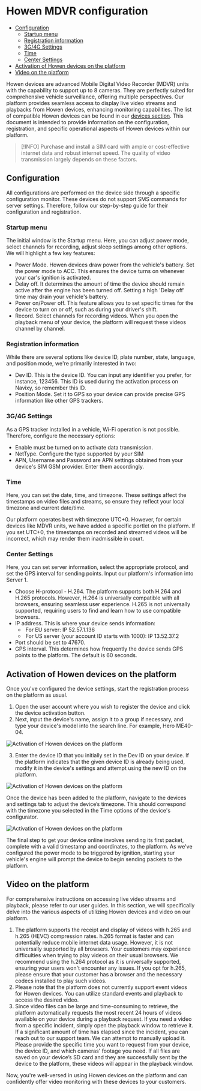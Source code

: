 # Howen MDVR configuration

- [Configuration](#configuration)
  - [Startup menu](#startup-menu)
  - [Registration information](#registration-information)
  - [3G/4G Settings](#3g4g-settings)
  - [Time](#time)
  - [Center Settings](#center-settings)
- [Activation of Howen devices on the platform](#activation-of-howen-devices-on-the-platform)
- [Video on the platform](#video-on-the-platform)

Howen devices are advanced Mobile Digital Video Recorder (MDVR) units with the capability to support up to 8 cameras. They are perfectly suited for comprehensive vehicle surveillance, offering multiple perspectives. Our platform provides seamless access to display live video streams and playbacks from Howen devices, enhancing monitoring capabilities. The list of compatible Howen devices can be found in our [devices section](https://www.navixy.com/devices/howen-technologies/). This document is intended to provide information on the configuration, registration, and specific operational aspects of Howen devices within our platform.

> [!INFO]
> Purchase and install a SIM card with ample or cost-effective internet data and robust internet speed. The quality of video transmission largely depends on these factors.

## Configuration

All configurations are performed on the device side through a specific configuration monitor. These devices do not support SMS commands for server settings. Therefore, follow our step-by-step guide for their configuration and registration.

### Startup menu

The initial window is the Startup menu. Here, you can adjust power mode, select channels for recording, adjust sleep settings among other options. We will highlight a few key features:

- Power Mode. Howen devices draw power from the vehicle's battery. Set the power mode to ACC. This ensures the device turns on whenever your car's ignition is activated.
- Delay off. It determines the amount of time the device should remain active after the engine has been turned off. Setting a high 'Delay off' time may drain your vehicle's battery.
- Power on/Power off. This feature allows you to set specific times for the device to turn on or off, such as during your driver's shift.
- Record. Select channels for recording videos. When you open the playback menu of your device, the platform will request these videos channel by channel.

### Registration information

While there are several options like device ID, plate number, state, language, and position mode, we're primarily interested in two:

- Dev ID. This is the device ID. You can input any identifier you prefer, for instance, 123456. This ID is used during the activation process on Navixy, so remember this ID.
- Position Mode. Set it to GPS so your device can provide precise GPS information like other GPS trackers.

### 3G/4G Settings

As a GPS tracker installed in a vehicle, Wi-Fi operation is not possible. Therefore, configure the necessary options:

- Enable must be turned on to activate data transmission.
- NetType. Configure the type supported by your SIM
- APN, Username and Password are APN settings obtained from your device's SIM GSM provider. Enter them accordingly.

### Time

Here, you can set the date, time, and timezone. These settings affect the timestamps on video files and streams, so ensure they reflect your local timezone and current date/time.

Our platform operates best with timezone UTC+0. However, for certain devices like MDVR units, we have added a specific portlet on the platform. If you set UTC+0, the timestamps on recorded and streamed videos will be incorrect, which may render them inadmissible in court.

### Center Settings

Here, you can set server information, select the appropriate protocol, and set the GPS interval for sending points. Input our platform's information into Server 1.

- Choose H-protocol - H.264. The platform supports both H.264 and H.265 protocols. However, H.264 is universally compatible with all browsers, ensuring seamless user experience. H.265 is not universally supported, requiring users to find and learn how to use compatible browsers.
- IP address. This is where your device sends information:
  -  For EU server: IP 52.57.1.136
  -  For US server (your account ID starts with 1000): IP 13.52.37.2
- Port should be set to 47670.
- GPS interval. This determines how frequently the device sends GPS points to the platform. The default is 60 seconds.

## Activation of Howen devices on the platform

Once you've configured the device settings, start the registration process on the platform as usual.

1. Open the user account where you wish to register the device and click the device activation button.
2. Next, input the device's name, assign it to a group if necessary, and type your device's model into the search line. For example, Hero ME40-04.

![Activation of Howen devices on the platform](attachments/image-20231019-140201.png)

3. Enter the device ID that you initially set in the Dev ID on your device. If the platform indicates that the given device ID is already being used, modify it in the device's settings and attempt using the new ID on the platform.

![Activation of Howen devices on the platform](attachments/image-20231019-135850.png)

Once the device has been added to the platform, navigate to the devices and settings tab to adjust the device’s timezone. This should correspond with the timezone you selected in the Time options of the device's configurator.

![Activation of Howen devices on the platform](attachments/image-20231020-063327.png)

The final step to get your device online involves sending its first packet, complete with a valid timestamp and coordinates, to the platform. As we've configured the power mode to be triggered by ignition, starting your vehicle's engine will prompt the device to begin sending packets to the platform.

## Video on the platform

For comprehensive instructions on accessing live video streams and playback, please refer to our user guides. In this section, we will specifically delve into the various aspects of utilizing Howen devices and video on our platform.

1. The platform supports the receipt and display of videos with h.265 and h.265 (HEVC) compression rates. h.265 format is faster and can potentially reduce mobile internet data usage. However, it is not universally supported by all browsers. Your customers may experience difficulties when trying to play videos on their usual browsers. We recommend using the h.264 protocol as it is universally supported, ensuring your users won't encounter any issues. If you opt for h.265, please ensure that your customer has a browser and the necessary codecs installed to play such videos.
2. Please note that the platform does not currently support event videos for Howen devices. You can utilize standard events and playback to access the desired video.
3. Since video files can be large and time-consuming to retrieve, the platform automatically requests the most recent 24 hours of videos available on your device during a playback request. If you need a video from a specific incident, simply open the playback window to retrieve it. If a significant amount of time has elapsed since the incident, you can reach out to our support team. We can attempt to manually upload it. Please provide the specific time you want to request from your device, the device ID, and which cameras' footage you need. If all files are saved on your device’s SD card and they are successfully sent by the device to the platform, these videos will appear in the playback window.

Now, you're well-versed in using Howen devices on the platform and can confidently offer video monitoring with these devices to your customers.